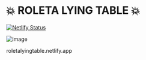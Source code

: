 # 💥 ROLETA LYING TABLE 💥

[![Netlify Status](https://api.netlify.com/api/v1/badges/307b4617-828f-434f-9f82-da2748d21456/deploy-status)](https://app.netlify.com/sites/roletalyingtable/deploys)

![image](https://github.com/user-attachments/assets/c1301804-f598-4346-8666-fa0b2bd2ec55)

roletalyingtable.netlify.app
